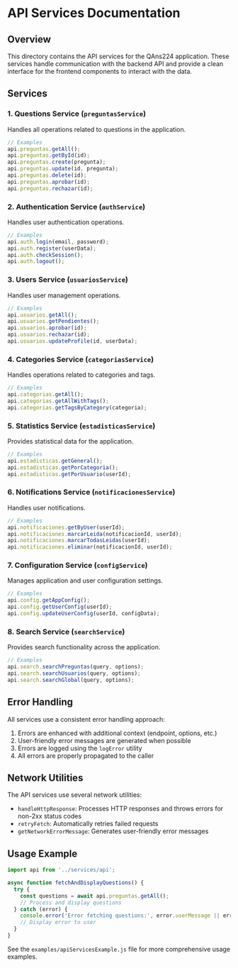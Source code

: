 # API Services Documentation

## Overview

This directory contains the API services for the QAns224 application. These services handle communication with the backend API and provide a clean interface for the frontend components to interact with the data.

## Services

### 1. Questions Service (`preguntasService`)

Handles all operations related to questions in the application.

```javascript
// Examples
api.preguntas.getAll();
api.preguntas.getById(id);
api.preguntas.create(pregunta);
api.preguntas.update(id, pregunta);
api.preguntas.delete(id);
api.preguntas.aprobar(id);
api.preguntas.rechazar(id);
```

### 2. Authentication Service (`authService`)

Handles user authentication operations.

```javascript
// Examples
api.auth.login(email, password);
api.auth.register(userData);
api.auth.checkSession();
api.auth.logout();
```

### 3. Users Service (`usuariosService`)

Handles user management operations.

```javascript
// Examples
api.usuarios.getAll();
api.usuarios.getPendientes();
api.usuarios.aprobar(id);
api.usuarios.rechazar(id);
api.usuarios.updateProfile(id, userData);
```

### 4. Categories Service (`categoriasService`)

Handles operations related to categories and tags.

```javascript
// Examples
api.categorias.getAll();
api.categorias.getAllWithTags();
api.categorias.getTagsByCategory(categoria);
```

### 5. Statistics Service (`estadisticasService`)

Provides statistical data for the application.

```javascript
// Examples
api.estadisticas.getGeneral();
api.estadisticas.getPorCategoria();
api.estadisticas.getPorUsuario(userId);
```

### 6. Notifications Service (`notificacionesService`)

Handles user notifications.

```javascript
// Examples
api.notificaciones.getByUser(userId);
api.notificaciones.marcarLeida(notificacionId, userId);
api.notificaciones.marcarTodasLeidas(userId);
api.notificaciones.eliminar(notificacionId, userId);
```

### 7. Configuration Service (`configService`)

Manages application and user configuration settings.

```javascript
// Examples
api.config.getAppConfig();
api.config.getUserConfig(userId);
api.config.updateUserConfig(userId, configData);
```

### 8. Search Service (`searchService`)

Provides search functionality across the application.

```javascript
// Examples
api.search.searchPreguntas(query, options);
api.search.searchUsuarios(query, options);
api.search.searchGlobal(query, options);
```

## Error Handling

All services use a consistent error handling approach:

1. Errors are enhanced with additional context (endpoint, options, etc.)
2. User-friendly error messages are generated when possible
3. Errors are logged using the `logError` utility
4. All errors are properly propagated to the caller

## Network Utilities

The API services use several network utilities:

- `handleHttpResponse`: Processes HTTP responses and throws errors for non-2xx status codes
- `retryFetch`: Automatically retries failed requests
- `getNetworkErrorMessage`: Generates user-friendly error messages

## Usage Example

```javascript
import api from '../services/api';

async function fetchAndDisplayQuestions() {
  try {
    const questions = await api.preguntas.getAll();
    // Process and display questions
  } catch (error) {
    console.error('Error fetching questions:', error.userMessage || error.message);
    // Display error to user
  }
}
```

See the `examples/apiServicesExample.js` file for more comprehensive usage examples.